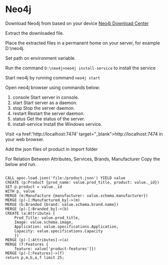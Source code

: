 # Neo4j
Download Neo4j from based on your device <a href='https://neo4j.com/download-center/' target="_blank">Neo4j Download Center</a>

Extract the downloaded file.

Place the extracted files in a permanent home on your server, for example D:\neo4j\.

Set path on environment variable.

Run the command <code>D:\neo4j>neo4j install-service</code> to install the service

Start neo4j by running command <code>neo4j start</code>

Open neo4j browser using commands below:
  1) console             Start server in console.
  2) start               Start server as a daemon.
  3) stop                Stop the server daemon.
  4) restart             Restart the server daemon.
  5) status              Get the status of the server.
  6) install-service     Install the Windows service.
  
Visit <a href:'http://localhost:7474' target="_blank">http://localhost:7474</a> in your web browser.

Add the json files of product in import folder

For Relation Between Attributes, Services, Brands, Manufacturer Copy the below and run.

<code>
CALL apoc.load.json('file:/product.json') YIELD value
CREATE (p:Product {prod_name: value.prod_title, product: value._id})
SET p.product = value._id
WITH p, value
MERGE (m:Manufacture {manufacturer: value.schema.manufacturer})
MERGE (p)-[:Manufactured_by]->(m)
MERGE (b:Branded {brand: value.schema.brand.name})
MERGE (p)-[:Branded_by]->(b)
CREATE (a:Attributes {
    Prod_Title: value.prod_title,
    Image: value.schema.image,
    Application: value.specifications.Application,
    Capacity: value.specifications.Capacity
    })
MERGE (p)-[:Attributes]->(a)
MERGE (f:Features {
    feature: value['product-features']})
MERGE (p)-[:Features]->(f)
return p,m,b,a,f limit 25;

</code>

